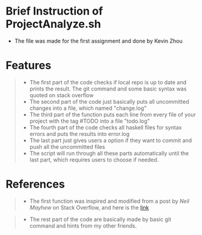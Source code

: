 # Brief Instruction of ProjectAnalyze.sh

- The file was made for the first assignment and done by Kevin Zhou


 

# Features

  >- The first part of the code checks if local repo is up to date and prints the result. The git command and some basic syntax was quoted on stack overflow
  >- The second part of the code just basically puts all uncommitted changes into a file, which named "change.log"
  >- The third part of the function puts each line from every file of your project with the tag #TODO into a file "todo.log"
  >- The fourth part of the code checks all haskell files for syntax errors and puts the results into error.log
  >- The last part just gives users a option if they want to commit and push all the uncommitted files
  >- The script will run through all these parts automatically until the last part, which requires users to choose if needed.

# References
  >- The first function was inspired and modified from a post by *Neil Mayhew* on Stack Overflow, and here is the [link](https://stackoverflow.com/questions/3258243/check-if-pull-needed-in-git)
  
  >- The rest part of the code are basically made by basic git command and hints from my other friends.
